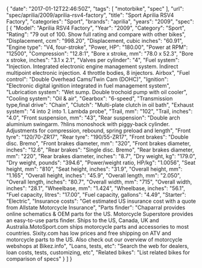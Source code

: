 {
    "date": "2017-01-12T22:46:50Z",
    "tags": [
        "motorbike",
        "spec"
    ],
    "url": "spec\/aprilia\/2009\/aprilia-rsv4-factory",
    "title": "Sport Aprilia RSV4 Factory",
    "categories": "Sport",
    "brands": "aprilia",
    "years": "2009",
    "spec": [
        {
            "Model": "Aprilia RSV4 Factory",
            "Year": "2009",
            "Category": "Sport",
            "Rating": "79 out of 100. Show full rating and compare with other bikes",
            "Displacement, ccm": "998.20",
            "Displacement, cubic inches": "60.91",
            "Engine type": "V4, four-stroke",
            "Power, HP": "180.00",
            "Power at RPM": "12500",
            "Compression": "12.8:1",
            "Bore x stroke, mm": "78.0 x 52.3",
            "Bore x stroke, inches": "3.1 x 2.1",
            "Valves per cylinder": "4",
            "Fuel system": "Injection. Integrated electronic engine management system. Indirect multipoint electronic injection. 4 throttle bodies, 8 injectors. Airbox",
            "Fuel control": "Double Overhead Cams\/Twin Cam (DOHC)",
            "Ignition": "Electronic digital ignition integrated in fuel management system",
            "Lubrication system": "Wet sump. Double trochoid pump with oil cooler",
            "Cooling system": "Oil & air",
            "Gearbox": "6-speed",
            "Transmission type,final drive": "Chain",
            "Clutch": "Multi-plate clutch in oil bath",
            "Exhaust system": "4 into 2 into 1. Lambda probe",
            "Trail, mm": "102",
            "Trail, inches": "4.0",
            "Front suspension, mm": "43",
            "Rear suspension": "Double arch aluminium swingarm. ?hlins monoshock with piggy-back cylinder. Adjustments for compression, rebound, spring preload and length",
            "Front tyre": "120\/70-ZR17",
            "Rear tyre": "190\/55-ZR17",
            "Front brakes": "Double disc. Bremo",
            "Front brakes diameter, mm": "320",
            "Front brakes diameter, inches": "12.6",
            "Rear brakes": "Single disc. Bremo",
            "Rear brakes diameter, mm": "220",
            "Rear brakes diameter, inches": "8.7",
            "Dry weight, kg": "179.0",
            "Dry weight, pounds": "394.6",
            "Power\/weight ratio, HP\/kg": "1.0056",
            "Seat height, mm": "810",
            "Seat height, inches": "31.9",
            "Overall height, mm": "1.165",
            "Overall height, inches": "45.9",
            "Overall length, mm": "2.050",
            "Overall length, inches": "80.7",
            "Overall width, mm": "715",
            "Overall width, inches": "28.1",
            "Wheelbase, mm": "1.424",
            "Wheelbase, inches": "56.1",
            "Fuel capacity, litres": "17.00",
            "Fuel capacity, gallons": "4.49",
            "Starter": "Electric",
            "Insurance costs": "Get estimated US insurance cost with a quote from Allstate Motorcycle Insurance",
            "Parts finder": "Chaparral provides online schematics & OEM parts for the US.   Motorcycle Superstore provides an easy-to-use parts finder. Ships to the US, Canada, UK and Australia.MotoSport.com ships motorcycle parts and accessories to most countries.    Sixity.com has low prices and free shipping on ATV and motorcycle parts to the US. Also check out our overview of motorcycle webshops at Bikez.info",
            "Loans, tests, etc": "Search the web for dealers, loan costs, tests, customizing, etc",
            "Related bikes": "List related bikes for comparison of specs"
        }
    ]
}
